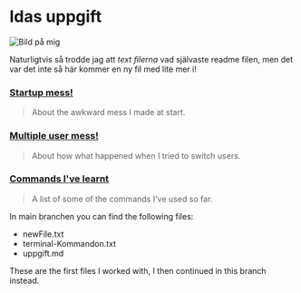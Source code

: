 # Idas uppgift

![Bild på mig](https://media.licdn.com/dms/image/v2/C5603AQFEzLlS5z3vpA/profile-displayphoto-shrink_800_800/profile-displayphoto-shrink_800_800/0/1524664061079?e=1731542400&v=beta&t=3VbH7htDK3zhEo5-mGzXRgYFbDlZb374OSsNY7q4AIo) 

Naturligtvis så trodde jag att *text filerna* vad självaste readme filen, men det var det inte så här kommer en ny fil med lite mer i! 


### [Startup mess!](/startup-mess.md)
> About the awkward mess I made at start.

### [Multiple user mess!](/uppgift2.md)
> About how what happened when I tried to switch users.

### [Commands I've learnt](/learnt-commandos.md)
> A list of some of the commands I've used so far.

In main branchen you can find the following files:

+ newFile.txt
+ terminal-Kommandon.txt
+ uppgift.md

These are the first files I worked with, I then continued in this branch instead.